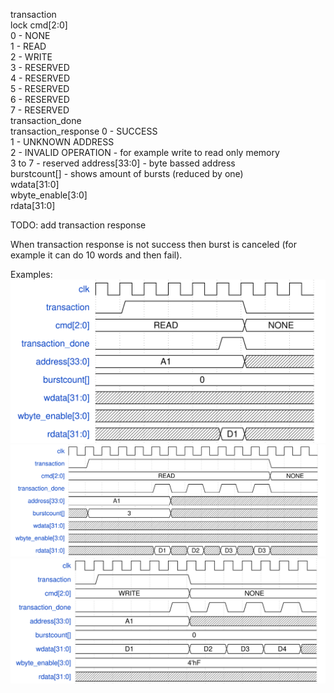 transaction  
lock
cmd[2:0]  
    0 - NONE  
    1 - READ  
    2 - WRITE  
    3 - RESERVED  
    4 - RESERVED  
    5 - RESERVED  
    6 - RESERVED  
    7 - RESERVED  
transaction_done  
transaction_response
    0 - SUCCESS  
    1 - UNKNOWN ADDRESS  
    2 - INVALID OPERATION - for example write to read only memory  
    3 to 7 - reserved
address[33:0] - byte bassed address  
burstcount[] - shows amount of bursts (reduced by one)  
wdata[31:0]  
wbyte_enable[3:0]  
rdata[31:0]  

TODO: add transaction response

When transaction response is not success then burst is canceled (for example it can do 10 words and then fail).

Examples:
![read_request](read_request.wavedrom.svg)  
![read_burst](read_burst.wavedrom.svg)  
![write_burst](write_burst.wavedrom.svg)  


